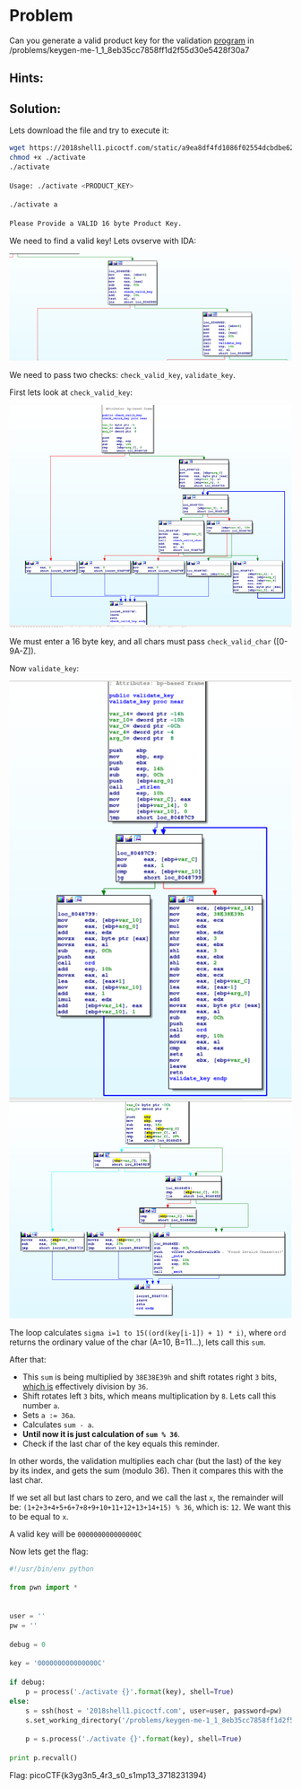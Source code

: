 # Problem
Can you generate a valid product key for the validation [program](https://2018shell1.picoctf.com/static/a9ea8df4fd1086f02554dcbdbe627457/activate) in /problems/keygen-me-1_1_8eb35cc7858ff1d2f55d30e5428f30a7

## Hints:

## Solution:

Lets download the file and try to execute it:
```bash
wget https://2018shell1.picoctf.com/static/a9ea8df4fd1086f02554dcbdbe627457/activate
chmod +x ./activate
./activate

Usage: ./activate <PRODUCT_KEY>

./activate a

Please Provide a VALID 16 byte Product Key.
```

We need to find a valid key!
Lets ovserve with IDA:

![screenshot 1](./screenshot-1.png)

We need to pass two checks: ```check_valid_key```, ```validate_key```.

First lets look at ```check_valid_key```:

![screenshot 2](./screenshot-2.png)

We must enter a 16 byte key, and all chars must pass ```check_valid_char``` ([0-9A-Z]).

Now ```validate_key```:

![screenshot 3](./screenshot-3.png)
![screenshot 4](./screenshot-4.png)

The loop calculates ```sigma i=1 to 15((ord(key[i-1]) + 1) * i)```, where ```ord``` returns the ordinary value of the char (A=10, B=11...), lets call this ```sum```.

After that:
* This ```sum``` is being multiplied by ```38E38E39h``` and shift rotates right ```3``` bits, [which is](http://www.hackersdelight.org/magic.htm) effectively division by ```36```.
* Shift rotates left ```3``` bits, which means multiplication by ```8```. Lets call this number ```a```.
* Sets ```a := 36a```.
* Calculates ```sum - a```.
* **Until now it is just calculation of ```sum % 36```**.
* Check if the last char of the key equals this reminder.

In other words, the validation multiplies each char (but the last) of the key by its index, and gets the sum (modulo 36). Then it compares this with the last char.

If we set all but last chars to zero, and we call the last ```x```, the remainder will be:
```(1+2+3+4+5+6+7+8+9+10+11+12+13+14+15) % 36```, which is: ```12```.
We want this to be equal to ```x```.

A valid key will be ```000000000000000C```

Now lets get the flag:
```python
#!/usr/bin/env python

from pwn import *


user = ''
pw = ''

debug = 0

key = '000000000000000C'

if debug:
	p = process('./activate {}'.format(key), shell=True)
else:
	s = ssh(host = '2018shell1.picoctf.com', user=user, password=pw)
	s.set_working_directory('/problems/keygen-me-1_1_8eb35cc7858ff1d2f55d30e5428f30a7')

	p = s.process('./activate {}'.format(key), shell=True)

print p.recvall()
```

Flag: picoCTF{k3yg3n5_4r3_s0_s1mp13_3718231394}
